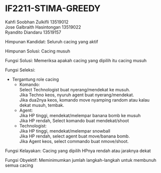 # IF2211-STIMA-GREEDY

Kahfi Soobhan Zulkifli 13519012 <br />
Jose Galbraith Hasintongan 13519022 <br />
Ryandito Diandaru 13519157

Himpunan Kandidat: 
Seluruh cacing yang aktif

Himpunan Solusi:
Cacing musuh

Fungsi Solusi:
Memeriksa apakah cacing yang dipilih itu cacing musuh

Fungsi Seleksi: <br />
- Tergantung role cacing <br />
  - Komando: <br />
    Select Technologist buat nyerang/mendekat ke musuh. <br />
    Jika Techno keos, nyuruh agent buat nyerang/mendekat. <br />
    Jika dua2nya keos, komando move nyamping random atau kalau dekat musuh, tembak. <br />
  - Agent: <br />
    Jika HP tinggi, mendekat/melempar banana bomb ke musuh <br />
    Jika HP rendah, Select komando buat mendekat/shoot <br />
  - Technologist: <br />
    Jika HP tinggi, mendekat/melempar snowball <br />
    Jika HP rendah, select agent buat move/banana bomb. <br />
    Jika Agent keos, select commando buat nmove/shoot. <br />

Fungsi Kelayakan:
Cacing yang dipilih HPnya rendah atau jaraknya dekat

Fungsi Obyektif:
Meminimumkan jumlah langkah-langkah untuk membunuh semua cacing
